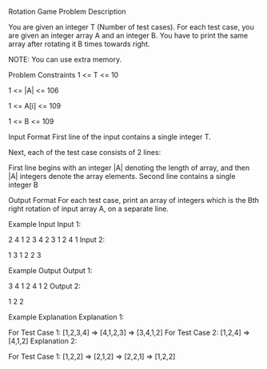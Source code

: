 Rotation Game
Problem Description

You are given an integer T (Number of test cases). For each test case, you are given an integer array A and an integer B. You have to print the same array after rotating it B times towards right.

NOTE: You can use extra memory.



Problem Constraints
1 <= T <= 10

1 <= |A| <= 106

1 <= A[i] <= 109

1 <= B <= 109



Input Format
First line of the input contains a single integer T.

Next, each of the test case consists of 2 lines:

First line begins with an integer |A| denoting the length of array, and then |A| integers denote the array elements.
Second line contains a single integer B


Output Format
For each test case, print an array of integers which is the Bth right rotation of input array A, on a separate line.



Example Input
Input 1:

 2
 4 1 2 3 4
 2
 3 1 2 4
 1
Input 2:

 1
 3 1 2 2
 3


Example Output
Output 1:

 3 4 1 2
 4 1 2
Output 2:

 1 2 2


Example Explanation
Explanation 1:

 For Test Case 1:
 [1,2,3,4] => [4,1,2,3] => [3,4,1,2]
 For Test Case 2:
 [1,2,4] => [4,1,2]
Explanation 2:

 For Test Case 1:
 [1,2,2] => [2,1,2] => [2,2,1] => [1,2,2]